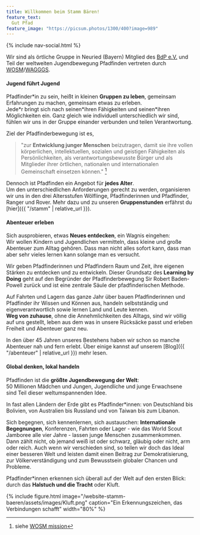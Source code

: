 ```yaml
---
title: Willkommen beim Stamm Bären!
feature_text:
  Gut Pfad
feature_image: "https://picsum.photos/1300/400?image=989"
---
```

{% include nav-social.html %}

Wir sind als örtliche Gruppe in Neuried (Bayern) Mitglied des [BdP e.V.](https://www.pfadfinden.de) und Teil der weltweiten Jugendbewegung Pfadfinden vertreten durch [WOSM](scout.org)/[WAGGGS](wagggs.org).

#### Jugend führt Jugend

Pfadfinder\*in zu sein, heißt in kleinen **Gruppen zu leben**, gemeinsam Erfahrungen zu machen, gemeinsam etwas zu erleben.  
Jede\*r bringt sich nach seinen\*ihren Fähigkeiten und seinen\*ihren Möglichkeiten ein. Ganz gleich wie individuell unterschiedlich wir sind, fühlen wir uns in der Gruppe einander verbunden und teilen Verantwortung.

Ziel der Pfadfinderbewegung ist es,
>"zur **Entwicklung junger Menschen** beizutragen, damit sie ihre vollen körperlichen, intellektuellen, sozialen und geistigen Fähigkeiten als Persönlichkeiten, als verantwortungsbewusste Bürger und als Mitglieder ihrer örtlichen, nationalen und internationalen Gemeinschaft einsetzen können."
[^1]

[^1]: siehe [WOSM mission](https://www.scout.org/vision)

Dennoch ist Pfadfinden ein Angebot für **jedes Alter**.  
Um den unterschiedlichen Anforderungen gerecht zu werden, organisieren wir uns in den drei Altersstufen Wölflinge, Pfadfinderinnen und Pfadfinder, Ranger und Rover.
Mehr dazu und zu unseren **Gruppenstunden** erfährst du [hier]({{ "/stamm" | relative_url }}).

#### Abenteuer erleben

Sich ausprobieren, etwas **Neues entdecken**, ein Wagnis eingehen:  
Wir wollen Kindern und Jugendlichen vermitteln, dass kleine und große Abenteuer zum Alltag gehören. Dass man nicht alles sofort kann, dass man aber sehr vieles lernen kann solange man es versucht.

Wir geben Pfadfinderinnen und Pfadfindern Raum und Zeit, ihre eigenen Stärken zu entdecken und zu entwickeln. Dieser Grundsatz des **Learning by Doing** geht auf den Begründer der Pfadfinderbewegung Sir Robert Baden-Powell zurück und ist eine zentrale Säule der pfadfinderischen Methode.

Auf Fahrten und Lagern das ganze Jahr über bauen Pfadfinderinnen und Pfadfinder ihr Wissen und Können aus, handeln selbstständig und eigenverantwortlich sowie lernen Land und Leute kennen.  
**Weg von zuhause**, ohne die Annehmlichkeiten des Alltags, sind wir völlig auf uns gestellt, leben aus dem was in unsere Rücksäcke passt und erleben Freiheit und Abenteuer ganz neu.

In den über 45 Jahren unseres Bestehens haben wir schon so manche Abenteuer nah und fern erlebt. Über einige kannst auf unserem [Blog]({{ "/abenteuer" | relative_url }}) mehr lesen.

#### Global denken, lokal handeln

Pfadfinden ist die **größte Jugendbewegung der Welt**:  
50 Millionen Mädchen und Jungen, Jugendliche und junge Erwachsene sind Teil dieser weltumspannenden Idee.

In fast allen Ländern der Erde gibt es Pfadfinder*innen: von Deutschland bis Bolivien, von Australien bis Russland und von Taiwan bis zum Libanon.

Sich begegnen, sich kennenlernen, sich austauschen: **Internationale Begegnungen**, Konferenzen, Fahrten oder Lager - wie das World Scout Jamboree alle vier Jahre - lassen junge Menschen zusammenkommen.  
Dann zählt nicht, ob jemand weiß ist oder schwarz, gläubig oder nicht, arm oder reich. Auch wenn wir verschieden sind, so teilen wir doch das Ideal einer besseren Welt und leisten damit einen Beitrag zur Demokratisierung, zur Völkerverständigung und zum Bewusstsein globaler Chancen und Probleme.

Pfadfinder*innen erkennen sich überall auf der Welt auf den ersten Blick: durch das **Halstuch und die Tracht** oder Kluft.

{% include figure.html image="/website-stamm-baeren/assets/images/Kluft.png" caption="Ein Erkennungszeichen, das Verbindungen schafft" width="80%" %}
